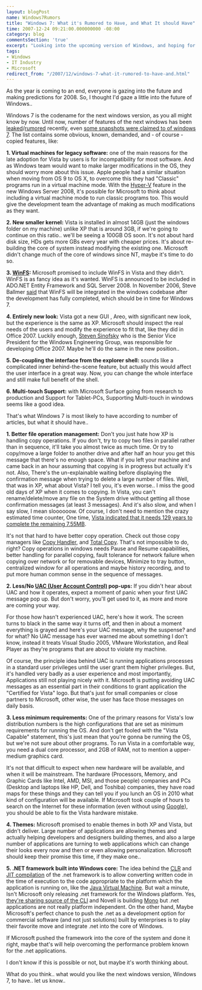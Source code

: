 ```yaml
---
layout: blogPost
name: Windows7Rumors
title: "Windows 7: What it's Rumored to Have, and What It should Have"
time: 2007-12-24 09:21:00.000000000 -08:00
category: blog
commentsSection: 'true'
excerpt: "Looking into the upcoming version of Windows, and hoping for some changes"
tags:
- Windows
- IT Industry
- Microsoft
redirect_from: "/2007/12/windows-7-what-it-rumored-to-have-and.html"
---
```

As the year is coming to an end, everyone is gazing into the future and making predictions for 2008. So, I thought I'd gaze a little into the future of Windows..

Windows 7 is the codename for the next windows version, as you all might know by now. Until now, number of features of the next windows has been [leaked](http://arstechnica.com/news.ars/post/20071112-early-windows-7-feature-list-leaked-to-the-public.html?rel)/[rumored](http://arstechnica.com/news.ars/post/20071218-reality-check-what-we-know-and-dont-about-windows-7.html) recently, even [some snapshots were claimed to of windows 7](http://apcmag.com/7668/beyond_vista_windows_7_what_we_know_so_far). The list contains some obvious, known, demanded, and - of course - copied features, like:

**1. Virtual machines for legacy software:** one of the main reasons for the late adoption for Vista by users is for incompatibility for most software. And as Windows team would want to make larger modifications in the OS, they should worry more about this issue. Apple people had a similar situation when moving from OS 9 to OS X, to overcome this they had &quot;Classic&quot; programs run in a virtual machine mode. With the [Hyper-V](http://en.wikipedia.org/wiki/Windows_Server_2008#Hyper-V) feature in the new Windows Server 2008, it's possible for Microsoft to think about including a virtual machine mode to run classic programs too. This would give the development team the advantage of making as much modifications as they want.

**2. New smaller kernel:** Vista is installed in almost 14GB (just the windows folder on my machine) unlike XP that is around 3GB, if we're going to continue on this ratio.. we'll be seeing a 100GB OS soon. It's not about hard disk size, HDs gets more GBs every year with cheaper prices. It's about re-building the core of system instead modifying the existing one. Microsoft didn't change much of the core of windows since NT, maybe it's time to do so.

**3. **[**WinFS**](http://en.wikipedia.org/wiki/WinFS)**:** Microsoft promised to include WinFS in Vista and they didn't. WinFS is as fancy idea as it's wanted. WinFS is announced to be included in ADO.NET Entity Framework and SQL Server 2008. In November 2006, Steve Ballmer [said](http://www.crn.com/software/196600671) that WinFS will be integrated in the windows codebase after the development has fully completed, which should be in time for Windows 7.

**4. Entirely new look:** Vista got a new GUI , Areo, with significant new look, but the experience is the same as XP. Microsoft should inspect the real needs of the users and modify the experience to fit that, like they did in Office 2007. Luckily enough, [Steven Sinofsky](http://www.microsoft.com/presspass/exec/ssinofsky/default.mspx) who is the Senior Vice President for the Windows Engineering Group, was responsible for developing Office 2007. Maybe he'll do the same in the new position..

**5. De-coupling the interface from the explorer shell:** sounds like a complicated inner behind-the-scene feature, but actually this would affect the user interface in a great way. Now, you can change the whole interface and still make full benefit of the shell.

**6. Multi-touch Support:** with Microsoft Surface going from research to production and Support for Tablet-PCs, Supporting Multi-touch in windows seems like a good idea.

That's what Windows 7 is most likely to have according to number of articles, but what it should have..

**1. Better file operation management:** Don't you just hate how XP is handling copy operations. If you don't, try to copy two files in parallel rather than in sequence, it'll take you almost twice as much time. Or try to copy/move a large folder to another drive and after half an hour you get this message that there's no enough space. What if you left your machine and came back in an hour assuming that copying is in progress but actually it's not. Also, There's the un-explainable waiting before displaying the confirmation message when trying to delete a large number of files. Well, that was in XP, what about Vista? I tell you, it's even worse.. I miss the good old days of XP when it comes to copying. In Vista, you can't rename/delete/move any file on the System drive without getting all those confirmation messages (at least 3 messages). And it's also slow, and when I say slow, I mean sloooooow. Of course, I don't need to mention the crazy estimated time counter, One time, [Vista indicated that it needs 129 years to complete the remaining 7.55MB](http://microsoft.blognewschannel.com/archives/2007/12/07/vista-file-copying-is-blazing-fast/).

It's not that hard to have better copy operation. Check out those copy managers like [Copy Handler](http://www.copyhandler.com/en/downloads/4.html), and [Total Copy](http://www.ranvik.net/totalcopy/). That's not impossible to do, right? Copy operations in windows needs Pause and Resume capabilities, better handling for parallel copying, fault tolerance for network failure when copying over network or for removable devices, Minimize to tray button, centralized window for all operations and maybe history recording, and to put more human common sense in the sequence of messages.

**2. Less/No **[**UAC (User Account Control)**](http://en.wikipedia.org/wiki/User_Account_Control)** pop-ups:** If you didn't hear about UAC and how it operates, expect a moment of panic when your first UAC message pop up. But don't worry, you'll get used to it, as more and more are coming your way.

For those how hasn't experienced UAC, here's how it work. The screen turns to black in the same way it turns off, and then in about a moment everything is grayed and here's your UAC message, why the suspense? and for what? No UAC message has ever warned me about something I don't know, instead it treats Visual Studio 2005, VMware Workstation, and Real Player as they're programs that are about to violate my machine.

Of course, the principle idea behind UAC is running applications processes in a standard user privileges until the user grant them higher privileges. But, it's handled very badly as a user experience and most importantly, Applications still not playing nicely with it. Microsoft is putting avoiding UAC messages as an essential part in their conditions to grant application the &quot;Certified for Vista&quot; logo. But that's just for small companies or close partners to Microsoft, other wise, the user has face those messages on daily basis.

**3. Less minimum requirements:** One of the primary reasons for Vista's low distribution numbers is the high configurations that are set as minimum requirements for running the OS. And don't get fooled with the &quot;Vista Capable&quot; statement, this's just mean that you're gonna be running the OS, but we're not sure about other programs. To run Vista in a comfortable way, you need a dual core processor, and 2GB of RAM, not to mention a upper-medium graphics card.

It's not that difficult to expect when new hardware will be available, and when it will be mainstream. The hardware (Processors, Memory, and Graphic Cards like Intel, AMD, MSI, and those people) companies and PCs (Desktop and laptops like HP, Dell, and Toshiba) companies, they have road maps for these things and they can tell you if you lunch an OS in 2010 what kind of configuration will be available. If Microsoft took couple of hours to search on the Internet for these information (even without using [Google](http://www.google.com)), you should be able to fix the Vista hardware mistake.

**4. Themes:** Microsoft promised to enable themes in both XP and Vista, but didn't deliver. Large number of applications are allowing themes and actually helping developers and designers building themes, and also a large number of applications are turning to web applications which can change their looks every now and then or even allowing personalization. Microsoft should keep their promise this time, if they make one..

**5. .NET framework built into Windows core:** The idea behind the [CLR](http://en.wikipedia.org/wiki/Common_Language_Runtime) and [JIT compilation](http://en.wikipedia.org/wiki/Just-in-time_compilation) of the .net framework is to allow converting written code in the time of execution to the code appropriate to the platform which the application is running on, like the [Java Virtual Machine](http://en.wikipedia.org/wiki/Just-in-time_compilation). But wait a minute, Isn't Microsoft only releasing .net framework for the Windows platform. Yes, [they're sharing source of the CLI](http://en.wikipedia.org/wiki/Shared_Source_Common_Language_Infrastructure) and Novell is building [Mono](http://en.wikipedia.org/wiki/Mono_%28software%29) but .net applications are not really platform independent. On the other hand, Maybe Microsoft's perfect chance to push the .net as a development option for commercial software (and not just solutions) built by enterprises is to play their favorite move and integrate .net into the core of Windows.

If Microsoft pushed the framework into the core of the system and done it right, maybe that's will help overcoming the performance problem known for the .net applications.

I don't know if this is possible or not, but maybe it's worth thinking about.

What do you think.. what would you like the next windows version, Windows 7, to have.. let us know..